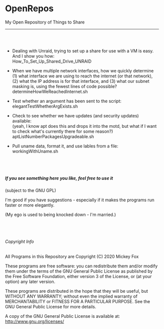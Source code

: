 # OpenRepos
My Open Repository of Things to Share
<hr>
<br><br>
  
- Dealing with Unraid, trying to set up a share for use with a VM is easy. And I show you how:<br>
  How_To_Set_Up_Shared_Drive_UNRAID
  
- When we have multiple network interfaces, how we quickly determine (1) what interface we 
  are using to reach the internet (or that network), (2) what the IP address is for that interface,
  and (3) what our subnet masking is, using the fewest lines of code possible?<br>
  determineHowWeReachedInternet.sh  
  
- Test whether an argument has been sent to the script:<br>
  elegantTestWhetherArgExists.sh
 
- Check to see whether we have updates (and security updates) available:<br>
  (yeah, I know apt does this and drops it into the motd, but what if I want to check what's currently there for some reason?)<br>
  aptListNumberPackagesUpgradeable.sh
  
 - Pull uname data, format it, and use lables from a file:<br>
   workingWithUname.sh
<br><br><br><br>
##### If you see something here you like, feel free to use it
(subject to the GNU GPL)

I'm good if you have suggestions - especially if it makes the programs run faster or more elegantly.

(My ego is used to being knocked down - I'm married.)
<br><br><br><br>    
###### Copyright Info
All Programs in this Repository are Copyright (C) 2020 Mickey Fox

These programs are free software: you can redistribute them and/or modify them under the terms of the GNU General Public License as published by the Free Software Foundation, either version 3 of the License, or (at your option) any later version.

These programs are distributed in the hope that they will be useful, but WITHOUT ANY WARRANTY; without even the implied warranty of MERCHANTABILITY or FITNESS FOR A PARTICULAR PURPOSE. See the GNU General Public License for more details.

A copy of the GNU General Public License is available at: <http://www.gnu.org/licenses/>
